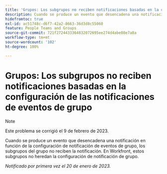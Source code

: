 ```yaml
---
title: 'Grupos: Los subgrupos no reciben notificaciones basadas en la configuración de las notificaciones de eventos de grupo'
description: Cuando se produce un evento que desencadena una notificación en función de la configuración de notificación de eventos de grupo, los subgrupos del grupo no reciben la notificación. En Workfront, estos subgrupos no heredan la configuración de notificación de grupo.
hidefromtoc: true
exl-id: ac51748c-d6f7-42a2-8663-36d3d8c55060
feature: People Teams and Groups
source-git-commit: 721f2724433364832072695ee274d4abe08e7a8a
workflow-type: tm+mt
source-wordcount: '102'
ht-degree: 100%

---
```


# Grupos: Los subgrupos no reciben notificaciones basadas en la configuración de las notificaciones de eventos de grupo

>[!NOTE]
>
>Este problema se corrigió el 9 de febrero de 2023.

Cuando se produce un evento que desencadena una notificación en función de la configuración de notificación de eventos de grupo, los subgrupos del grupo no reciben la notificación. En Workfront, estos subgrupos no heredan la configuración de notificación de grupo.

_Notificado por primera vez el 20 de enero de 2023._
